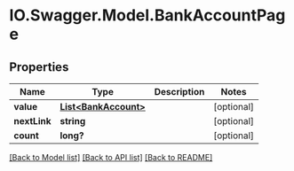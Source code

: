 # IO.Swagger.Model.BankAccountPage
## Properties

Name | Type | Description | Notes
------------ | ------------- | ------------- | -------------
**value** | [**List&lt;BankAccount&gt;**](BankAccount.md) |  | [optional] 
**nextLink** | **string** |  | [optional] 
**count** | **long?** |  | [optional] 

[[Back to Model list]](../README.md#documentation-for-models) [[Back to API list]](../README.md#documentation-for-api-endpoints) [[Back to README]](../README.md)

